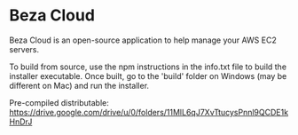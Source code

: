 # Beza Cloud
Beza Cloud is an open-source application to help manage your AWS EC2 servers.

To build from source, use the npm instructions in the info.txt file to build the installer executable. Once built, go to the 'build' folder on Windows (may be different on Mac) and run the installer.

Pre-compiled distributable: https://drive.google.com/drive/u/0/folders/11MlL6qJ7XvTtucysPnnl9QCDE1kHnDrJ
